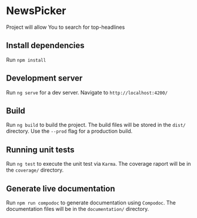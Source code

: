 # NewsPicker

Project will allow You to search for top-headlines

## Install dependencies

Run `npm install`

## Development server

Run `ng serve` for a dev server. Navigate to `http://localhost:4200/`

## Build

Run `ng build` to build the project. The build files will be stored in the `dist/` directory. Use the `--prod` flag for a production build.

## Running unit tests

Run `ng test` to execute the unit test via `Karma`. The coverage raport will be in the `coverage/` directory.

## Generate live documentation

Run `npm run compodoc` to generate documentation using `Compodoc`. The documentation files will be in the `documentation/` directory.


